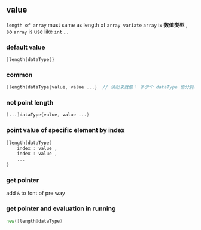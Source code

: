 ##  value
`length of array` must same as length of `array variate`
`array` is **数值类型** , so `array` is use like `int` ...

###   default value
```go
[length]dataType{}
```

###   common
```go
[length]dataType{value, value ...}	// 读起来就像： 多少个 dataType 值分别是
```

###   not point **length** 
```go
[...]dataType{value, value ...}
```

###   point value of **specific element** by index 
```go
[length]dataType{
	index : value ,
	index : value ,
	...
}
```

###   get **pointer** 
add `&` to font of pre way

###   get **pointer** and evaluation in running
```go
new([length]dataType)
```

